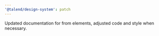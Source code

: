 ```yaml
---
'@talend/design-system': patch
---
```


Updated documentation for from elements, adjusted code and style when necessary.
